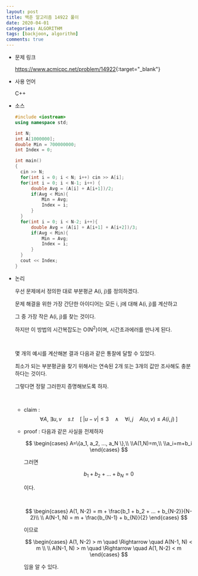 ```yaml
---
layout: post
title: 백준 알고리즘 14922 풀이
date: 2020-04-01
categories: ALGORITHM
tags: [backjoon, algorithm]
comments: true
---
```


* 문제 링크

  <https://www.acmicpc.net/problem/14922>{:target="_blank"}

* 사용 언어

  C++

* 소스

  ```c++
  #include <iostream>
  using namespace std;
  
  int N;
  int A[1000000];
  double Min = 700000000;
  int Index = 0;
  
  int main()
  {
  	cin >> N;
  	for(int i = 0; i < N; i++) cin >> A[i];
  	for(int i = 0; i < N-1; i++) {
  		double Avg = (A[i] + A[i+1])/2;
  		if(Avg < Min){
  			Min = Avg;
  			Index = i;
  		}
  	}
  	for(int i = 0; i < N-2; i++){
  		double Avg = (A[i] + A[i+1] + A[i+2])/3;
  		if(Avg < Min){
  			Min = Avg;
  			Index = i;
  		}
  	}
  	cout << Index;
  }
  ```

* 논리

  우선 문제에서 정의한 대로 부분평균 A(i, j)를 정의하겠다.

  문제 해결을 위한 가장 간단한 아이디어는 모든 i, j에 대해 A(i, j)를 계산하고 

  그 중 가장 작은 A(i, j)를 찾는 것이다.

  하지만 이 방법의 시간복잡도는 O(N<sup>2</sup>)이며, 시간초과에러를 만나게 된다.

  <br>

  몇 개의 예시를 계산해본 결과 다음과 같은 통찰에 달할 수 있었다.

  최소가 되는 부분평균을 찾기 위해서는 연속된 2개 또는 3개의 값만 조사해도 충분하다는 것이다.

  그렇다면 정말 그러한지 증명해보도록 하자.

  <br>

  * claim : 
    $$
    \forall A,\ \exists u,v\quad s.t\quad [\; \left|u-v\right|\le3\quad\land\quad\forall i,j\quad A(u,v)\le A(i,j) \; ]
    $$

  * proof : 다음과 같은 사실을 전제하자
  
    $$
	\begin{cases}
	A=\{a_1, a_2, ..., a_N \},\\ \\A(1,N)=m,\\ \\a_i=m+b_i
	\end{cases}
	$$
	
	그러면
	
	$$
	b_1 + b_2 + ... + b_N = 0
	$$

	이다.
	
	<br>
	
	$$
	\begin{cases}
	A(1, N-2) = m + \frac{b_1 + b_2 + ... + b_{N-2}}{N-2}\\ \\
	A(N-1, N) = m + \frac{b_{N-1} + b_{N}}{2}
	\end{cases}
	$$
	
	이므로
	
	$$
	\begin{cases}
	A(1, N-2) > m \quad \Rightarrow \quad A(N-1, N) < m \\ \\
	A(N-1, N) > m \quad \Rightarrow \quad A(1, N-2) < m
	\end{cases}
	$$
	
	임을 알 수 있다.
	
	